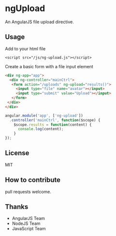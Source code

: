# ngUpload

An AngularJS file upload directive.  

## Usage

Add to your html file

```
<script src="/js/ng-upload.js"></script>
```

Create a basic form with a file input element

``` html
<div ng-app="app">
  <div ng-controller="mainCtrl">
   <form action="/uploads" ng-upload="results()"> 
     <input type="file" name="avatar"></input>
     <input type="submit" value="Upload"></input>
   </form>
 </div>
</div>

```

``` js
angular.module('app', ['ng-upload'])
  .controller('mainCtrl', function($scope) {
    $scope.results = function(content) {
      console.log(content);
    }  
});
```

## License

MIT

## How to contribute

pull requests welcome.

## Thanks

* AngularJS Team
* NodeJS Team
* JavaScript Team